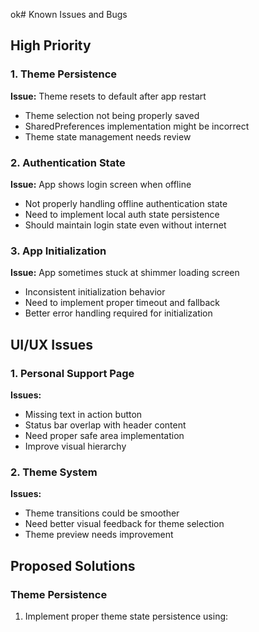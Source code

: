 ok# Known Issues and Bugs

## High Priority

### 1. Theme Persistence
**Issue:** Theme resets to default after app restart
- Theme selection not being properly saved
- SharedPreferences implementation might be incorrect
- Theme state management needs review

### 2. Authentication State
**Issue:** App shows login screen when offline
- Not properly handling offline authentication state
- Need to implement local auth state persistence
- Should maintain login state even without internet

### 3. App Initialization
**Issue:** App sometimes stuck at shimmer loading screen
- Inconsistent initialization behavior
- Need to implement proper timeout and fallback
- Better error handling required for initialization

## UI/UX Issues

### 1. Personal Support Page
**Issues:**
- Missing text in action button
- Status bar overlap with header content
- Need proper safe area implementation
- Improve visual hierarchy

### 2. Theme System
**Issues:**
- Theme transitions could be smoother
- Need better visual feedback for theme selection
- Theme preview needs improvement

## Proposed Solutions

### Theme Persistence
1. Implement proper theme state persistence using: 